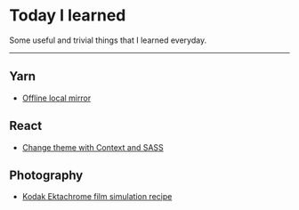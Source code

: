 # Today I learned

Some useful and trivial things that I learned everyday.

---

## Yarn

- [Offline local mirror](yarn/offline-mirror.md)

## React

- [Change theme with Context and SASS](react/change-theme-with-context-and-sass.md)


## Photography

- [Kodak Ektachrome film simulation recipe](photography/Fujifilm-xt20-kodak-ektachrome.md)